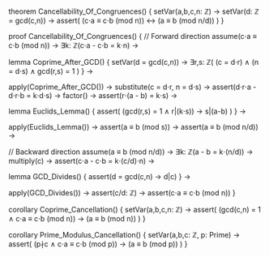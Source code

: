 theorem Cancellability_Of_Congruences() {
  setVar(a,b,c,n: ℤ) →
  setVar(d: ℤ = gcd(c,n)) →
  assert(
    (c⋅a ≡ c⋅b (mod n)) ↔ (a ≡ b (mod n/d))
  )
}

proof Cancellability_Of_Congruences() {
  // Forward direction
  assume(c⋅a ≡ c⋅b (mod n)) →
  ∃k: ℤ(c⋅a - c⋅b = k⋅n) →
  
  lemma Coprime_After_GCD() {
    setVar(d = gcd(c,n)) →
    ∃r,s: ℤ(
      (c = d⋅r) ∧ 
      (n = d⋅s) ∧ 
      gcd(r,s) = 1
    )
  } →
  
  apply(Coprime_After_GCD()) →
  substitute(c = d⋅r, n = d⋅s) →
  assert(d⋅r⋅a - d⋅r⋅b = k⋅d⋅s) →
  factor() →
  assert(r⋅(a - b) = k⋅s) →
  
  lemma Euclids_Lemma() {
    assert(
      (gcd(r,s) = 1 ∧ r|(k⋅s)) → s|(a-b)
    )
  } →
  
  apply(Euclids_Lemma()) →
  assert(a ≡ b (mod s)) →
  assert(a ≡ b (mod n/d)) →
  
  // Backward direction
  assume(a ≡ b (mod n/d)) →
  ∃k: ℤ(a - b = k⋅(n/d)) →
  multiply(c) →
  assert(c⋅a - c⋅b = k⋅(c/d)⋅n) →
  
  lemma GCD_Divides() {
    assert(d = gcd(c,n) → d|c)
  } →
  
  apply(GCD_Divides()) →
  assert(c/d: ℤ) →
  assert(c⋅a ≡ c⋅b (mod n))
}

corollary Coprime_Cancellation() {
  setVar(a,b,c,n: ℤ) →
  assert(
    (gcd(c,n) = 1 ∧ c⋅a ≡ c⋅b (mod n)) → 
    (a ≡ b (mod n))
  )
}

corollary Prime_Modulus_Cancellation() {
  setVar(a,b,c: ℤ, p: Prime) →
  assert(
    (p∤c ∧ c⋅a ≡ c⋅b (mod p)) → 
    (a ≡ b (mod p))
  )
}